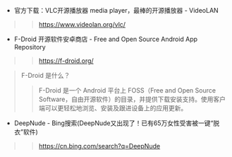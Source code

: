 - 官方下载：VLC开源播放器 media player，最棒的开源播放器 - VideoLAN
>> https://www.videolan.org/vlc/

- F-Droid 开源软件安卓商店 - Free and Open Source Android App Repository
>> https://f-droid.org/

> F-Droid 是什么？
>> F-Droid 是一个 Android 平台上 FOSS（Free and Open Source Software，自由开源软件）的目录，并提供下载安装支持。使用客户端可以更轻松地浏览、安装及跟进设备上的应用更新。

- DeepNude - Bing搜索(DeepNude又出现了！已有65万女性受害被一键“脱衣”软件)
>> https://cn.bing.com/search?q=DeepNude
